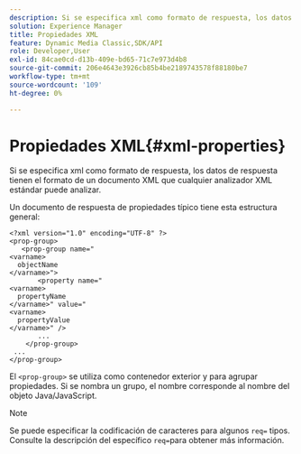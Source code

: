 ```yaml
---
description: Si se especifica xml como formato de respuesta, los datos de respuesta tienen el formato de un documento XML que cualquier analizador XML estándar puede analizar.
solution: Experience Manager
title: Propiedades XML
feature: Dynamic Media Classic,SDK/API
role: Developer,User
exl-id: 84cae0cd-d13b-409e-bd65-71c7e973d4b8
source-git-commit: 206e4643e3926cb85b4be2189743578f88180be7
workflow-type: tm+mt
source-wordcount: '109'
ht-degree: 0%

---
```


# Propiedades XML{#xml-properties}

Si se especifica xml como formato de respuesta, los datos de respuesta tienen el formato de un documento XML que cualquier analizador XML estándar puede analizar.

Un documento de respuesta de propiedades típico tiene esta estructura general:

```
<?xml version="1.0" encoding="UTF-8" ?>
<prop-group>
   <prop-group name="
<varname>
  objectName
</varname>">
       <property name="
<varname>
  propertyName
</varname>" value="
<varname>
  propertyValue
</varname>" />
       ...
    </prop-group>
 ...
</prop-group>
```

El `<prop-group>` se utiliza como contenedor exterior y para agrupar propiedades. Si se nombra un grupo, el nombre corresponde al nombre del objeto Java/JavaScript.

>[!NOTE]
>
>Se puede especificar la codificación de caracteres para algunos `req=` tipos. Consulte la descripción del específico `req=`para obtener más información.
